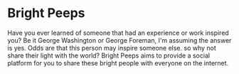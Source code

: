 # Bright Peeps

Have you ever learned of someone that had an experience or work inspired you? Be it George Washington or George Foreman, I'm assuming the answer is yes. Odds are that this person may inspire someone else. so why not share their light with the world? Bright Peeps aims to provide a social platform for you to share these bright people with everyone on the internet.
